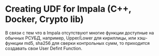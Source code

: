 # Creating UDF for Impala (C++, Docker, Crypto lib)

В связи с тем что в Impala отсутствуют многие функции доступные на обычных РСУБД, например, Upper/Lower для кириллицы, или хэш-функции md5, sha256 для сверки контрольных сумм, то приходится создавать свои User Defint Function.
